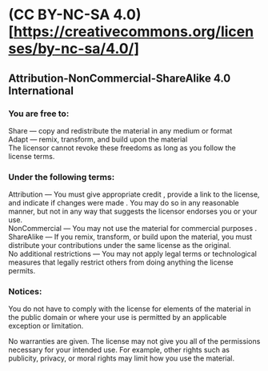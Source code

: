 # (CC BY-NC-SA 4.0)[https://creativecommons.org/licenses/by-nc-sa/4.0/]  
## Attribution-NonCommercial-ShareAlike 4.0 International

### You are free to:  

Share — copy and redistribute the material in any medium or format  
Adapt — remix, transform, and build upon the material  
The licensor cannot revoke these freedoms as long as you follow the license terms.  

### Under the following terms:  

Attribution — You must give appropriate credit , provide a link to the license, and indicate if changes were made . You may do so in any reasonable manner, but not in any way that suggests the licensor endorses you or your use.  
NonCommercial — You may not use the material for commercial purposes .  
ShareAlike — If you remix, transform, or build upon the material, you must distribute your contributions under the same license as the original.  
No additional restrictions — You may not apply legal terms or technological measures that legally restrict others from doing anything the license permits.  

### Notices:  

You do not have to comply with the license for elements of the material in the public domain or where your use is permitted by an applicable exception or limitation.  

No warranties are given. The license may not give you all of the permissions necessary for your intended use. For example, other rights such as publicity, privacy, or moral rights may limit how you use the material.  
